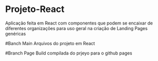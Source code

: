 # Projeto-React
Aplicação feita em React com componentes que podem se encaixar de diferentes organizações para uso geral na criação de Landing Pages genéricas

#Banch Main
Arquivos do projeto em React

#Branch Page
Build compilada do prjeyo para o github pages
